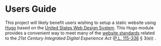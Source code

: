 # Users Guide

This project will likely benefit users wishing to setup a static website using [Hugo](https://gohugo.io/) based on the [United States Web Design System](https://designsystem.digital.gov/). This Hugo module provides a convenient way to meet many of the [website standards](https://designsystem.digital.gov/website-standards/) related to the *21st Century Integrated Digital Experience Act* ([P.L. 115-336](https://www.congress.gov/bill/115th-congress/house-bill/5759/text) § 3(e)) .

